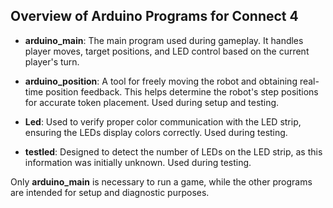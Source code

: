 ## Overview of Arduino Programs for Connect 4

- **arduino_main**: The main program used during gameplay. It handles player moves, target positions, and LED control based on the current player's turn.

- **arduino_position**: A tool for freely moving the robot and obtaining real-time position feedback. This helps determine the robot's step positions for accurate token placement. Used during setup and testing.

- **Led**: Used to verify proper color communication with the LED strip, ensuring the LEDs display colors correctly. Used during testing.

- **testled**: Designed to detect the number of LEDs on the LED strip, as this information was initially unknown. Used during testing.

Only **arduino_main** is necessary to run a game, while the other programs are intended for setup and diagnostic purposes.
